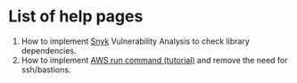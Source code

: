 # List of help pages

   1. How to implement [Snyk](snyk) Vulnerability Analysis to check library dependencies.
   1. How to implement [AWS run command (tutorial)](run-command) and remove the need for ssh/bastions.

